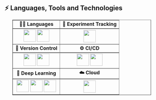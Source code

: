 ## ⚡ Languages, Tools and Technologies

<div align="center">

<table style="width:90%; border-collapse: collapse;" border="1" cellpadding="10">

  <tr>
    <td colspan="1" style="text-align: center; border-bottom: 2px solid #555;">
      <strong>👨‍💻 Languages</strong>
    </td>
    <td colspan="1" style="text-align: center; border-bottom: 2px solid #555;">
      <strong>🧪 Experiment Tracking</strong>
    </td>
  </tr>
  <tr>
    <td align="center">
      <img src="https://skillicons.dev/icons?i=python" width="40"/>
      <img src="https://skillicons.dev/icons?i=cpp" width="40"/>
    </td>
    <td align="center">
      <img src="https://cdn.brandfetch.io/idS8GMP5c8/w/400/h/400/theme/dark/icon.jpeg?c=1bxid64Mup7aczewSAYMX&t=1742926327487" width="40"/>
    </td>
  </tr>

  <tr>
    <td style="text-align: center; border-bottom: 2px solid #555;">
      <strong>🔧 Version Control</strong>
    </td>
    <td style="text-align: center; border-bottom: 2px solid #555;">
      <strong>⚙️ CI/CD</strong>
    </td>
  </tr>
  <tr>
    <td align="center">
      <img src="https://skillicons.dev/icons?i=git" width="40"/>
      <img src="https://skillicons.dev/icons?i=github" width="40"/>
    </td>
    <td align="center">
      <img src="https://skillicons.dev/icons?i=github" width="40"/>
      <img src="https://skillicons.dev/icons?i=docker" width="40"/>
    </td>
  </tr>

  <tr>
    <td style="text-align: center; border-bottom: 2px solid #555;">
      <strong>🧠 Deep Learning</strong>
    </td>
    <td style="text-align: center; border-bottom: 2px solid #555;">
      <strong>☁️ Cloud</strong>
    </td>
  </tr>
  <tr>
    <td align="center">
      <img src="https://skillicons.dev/icons?i=pytorch" width="40"/>
      <img src="https://huggingface.co/datasets/huggingface/brand-assets/resolve/main/hf-logo.png" width="40"/>
      <img src="https://upload.wikimedia.org/wikipedia/commons/3/38/Jupyter_logo.svg" width="40"/>
    </td>
    <td align="center">
      <img src="https://skillicons.dev/icons?i=aws" width="40"/>
    </td>
  </tr>

</table>

</div>
